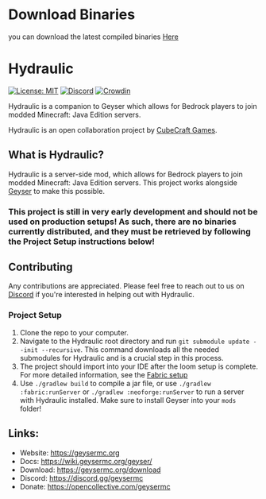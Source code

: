 # Download Binaries
you can download the latest compiled binaries [Here](https://github.com/Krowexe/Hydraulic-compiled-binaries/releases/latest)

# Hydraulic

[![License: MIT](https://img.shields.io/badge/license-MIT-blue.svg)](LICENSE)
[![Discord](https://img.shields.io/discord/613163671870242838.svg?color=%237289da&label=discord)](https://discord.gg/geysermc)
[![Crowdin](https://badges.crowdin.net/geyser/localized.svg)](https://translate.geysermc.org/)

Hydraulic is a companion to Geyser which allows for Bedrock players to join modded Minecraft: Java Edition servers. 

Hydraulic is an open collaboration project by [CubeCraft Games](https://cubecraft.net).

## What is Hydraulic?
Hydraulic is a server-side mod, which allows for Bedrock players to join modded Minecraft: Java Edition servers. This project works alongside [Geyser](https://github.com/GeyserMC/Geyser) to make this possible.

### This project is still in very early development and should not be used on production setups! As such, there are no binaries currently distributed, and they must be retrieved by following the Project Setup instructions below!

## Contributing
Any contributions are appreciated. Please feel free to reach out to us on [Discord](https://discord.gg/geysermc) if
you're interested in helping out with Hydraulic.

### Project Setup
1. Clone the repo to your computer.
2. Navigate to the Hydraulic root directory and run `git submodule update --init --recursive`. This command downloads all the needed submodules for Hydraulic and is a crucial step in this process.
3. The project should import into your IDE after the loom setup is complete. For more detailed information, see the [Fabric setup](https://fabricmc.net/wiki/tutorial:setup)
4. Use `./gradlew build` to compile a jar file, or use `./gradlew :fabric:runServer` or `./gradlew :neoforge:runServer` to run a server with Hydraulic installed. Make sure to install Geyser into your `mods` folder!

## Links:
- Website: https://geysermc.org
- Docs: https://wiki.geysermc.org/geyser/
- Download: https://geysermc.org/download
- Discord: https://discord.gg/geysermc
- Donate: https://opencollective.com/geysermc
